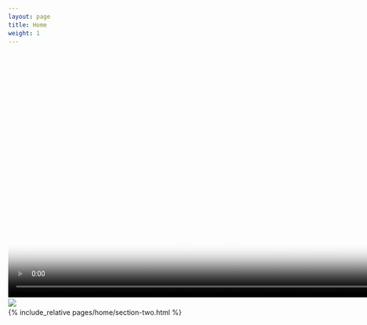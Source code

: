 ```yaml
---
layout: page
title: Home
weight: 1
---
```

<div class="section one">
<div class="image">
<video poster="assets/images/banner_1024.png" width="1000" loop="true" autoplay="autoplay" muted>
  <source src="assets/images/banner.mp4" type="video/mp4">
  <img src="assets/images/banner_1024.png" width="1024" />
</video>
</div>
</div>

<div class="section two">
<div class="image">
<img src="https://via.placeholder.com/460x450"  />
</div>
<div class="content">
{% include_relative pages/home/section-two.html %}
</div>
</div>
